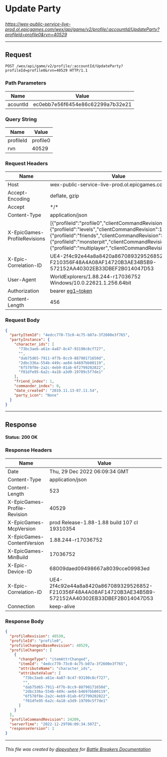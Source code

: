 # Update Party

#####

*https://wex-public-service-live-prod.ol.epicgames.com/wex/api/game/v2/profile/:accountId/UpdateParty?profileId=profile0&rvn=40529*

___

## Request

```http
POST /wex/api/game/v2/profile/:accountId/UpdateParty?profileId=profile0&rvn=40529 HTTP/1.1
```

### Path Parameters

| Name     | Value                             |
|----------|-----------------------------------|
| acountId | ec0ebb7e56f6454e86c62299a7b32e21  |

### Query String

| Name      | Value    |
|-----------|----------|
| profileId | profile0 |
| rvn       | 40529    |

### Request Headers

| Name                         | Value                                                                                                                                                                                                                                                                              |
|------------------------------|------------------------------------------------------------------------------------------------------------------------------------------------------------------------------------------------------------------------------------------------------------------------------------|
| Host                         | wex-public-service-live-prod.ol.epicgames.com                                                                                                                                                                                                                                      |
| Accept-Encoding              | deflate, gzip                                                                                                                                                                                                                                                                      |
| Accept                       | \*/\*                                                                                                                                                                                                                                                                              |
| Content-Type                 | application/json                                                                                                                                                                                                                                                                   |
| X-EpicGames-ProfileRevisions | [{"profileId":"profile0","clientCommandRevision":24208},{"profileId":"levels","clientCommandRevision":14486},{"profileId":"friends","clientCommandRevision":8264},{"profileId":"monsterpit","clientCommandRevision":1081},{"profileId":"multiplayer","clientCommandRevision":900}] |
| X-Epic-Correlation-ID        | UE4-2f4c92e44a8a8420a867089329526852-F210356F48A4A08AF14720B3AE34B5B9-572152AA40302EB33DBEF2B014047D53                                                                                                                                                                             |
| User-Agent                   | WorldExplorers/1.88.244-r17036752 Windows/10.0.22621.1.256.64bit                                                                                                                                                                                                                   |
| Authorization                | bearer [eg1~token](https://github.com/dippyshere/battle-breakers-documentation/blob/master/docs/common/tokens/eg1.md)                                                                                                                                                              |
| Content-Length               | 456                                                                                                                                                                                                                                                                                |

### Request Body

```json
{
  "partyItemId": "4edcc770-73c0-4c75-b07a-3f2600e3f765",
  "partyInstance": {
    "character_ids": [
      "73bc3aeb-a61e-4a87-8c47-93190c8cf727",
      "",
      "dab75d65-7911-4f7b-8cc9-88790171650d",
      "2dbc336a-554b-449c-ae84-b4697bb00119",
      "6f578f8e-2a2c-4eb9-81ab-6f2799202822",
      "f01dfe95-6a2c-4a18-a3d9-19709c5f7de1"
    ],
    "friend_index": 1,
    "commander_index": 0,
    "date_created": "2019.11.13-07.11.54",
    "party_icon": "None"
  }
}
```

___

## Response

#### Status: 200 OK

### Response Headers

| Name                         | Value                                                                                                  |
|------------------------------|--------------------------------------------------------------------------------------------------------|
| Date                         | Thu, 29 Dec 2022 06:09:34 GMT                                                                          |
| Content-Type                 | application/json                                                                                       |
| Content-Length               | 523                                                                                                    |
| X-EpicGames-Profile-Revision | 40529                                                                                                  |
| X-EpicGames-McpVersion       | prod Release-1.88-1.88 build 107 cl 19310354                                                           |
| X-EpicGames-ContentVersion   | 1.88.244-r17036752                                                                                     |
| X-EpicGames-MinBuild         | 17036752                                                                                               |
| X-Epic-Device-ID             | 68009daed09498667a8039cce09983ed                                                                       |
| X-Epic-Correlation-ID        | UE4-2f4c92e44a8a8420a867089329526852-F210356F48A4A08AF14720B3AE34B5B9-572152AA40302EB33DBEF2B014047D53 |
| Connection                   | keep-alive                                                                                             |

### Response Body

```json
{
  "profileRevision": 40530,
  "profileId": "profile0",
  "profileChangesBaseRevision": 40529,
  "profileChanges": [
    {
      "changeType": "itemAttrChanged",
      "itemId": "4edcc770-73c0-4c75-b07a-3f2600e3f765",
      "attributeName": "character_ids",
      "attributeValue": [
        "73bc3aeb-a61e-4a87-8c47-93190c8cf727",
        "",
        "dab75d65-7911-4f7b-8cc9-88790171650d",
        "2dbc336a-554b-449c-ae84-b4697bb00119",
        "6f578f8e-2a2c-4eb9-81ab-6f2799202822",
        "f01dfe95-6a2c-4a18-a3d9-19709c5f7de1"
      ]
    }
  ],
  "profileCommandRevision": 24209,
  "serverTime": "2022-12-29T06:09:34.507Z",
  "responseVersion": 1
}
```

___

###### This file was created by [dippyshere](https://github.com/dippyshere) for [Battle Breakers Documentation](https://github.com/dippyshere/battle-breakers-documentation)
